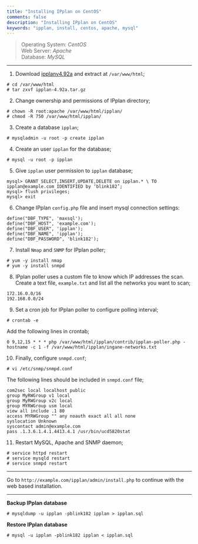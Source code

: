 ```yaml
---
title: "Installing IPplan on CentOS"
comments: false
description: "Installing IPplan on CentOS"
keywords: "ipplan, install, centos, apache, mysql"
---
```

> Operating System: _CentOS_  
> Web Server: _Apache_  
> Database: _MySQL_  

___

1. Download [ipplanv4.92a](http://iptrack.sourceforge.net/) and extract at `/var/www/html`;
```
# cd /var/www/html
# tar zxvf ipplan-4.92a.tar.gz
```

2. Change ownership and permissions of IPplan directory;
```
# chown -R root:apache /var/www/html/ipplan/
# chmod -R 750 /var/www/html/ipplan/
```

3. Create a database `ipplan`;
```
# mysqladmin -u root -p create ipplan
```

4. Create an user `ipplan` for the database;
```
# mysql -u root -p ipplan
```

5. Give `ipplan` user permission to `ipplan` database;
```
mysql> GRANT SELECT,INSERT,UPDATE,DELETE on ipplan.* \ TO ipplan@example.com IDENTIFIED by ‘blink182’;
mysql> flush privileges;
mysql> exit
```

6. Change IPplan `config.php` file and insert mysql connection settings:
```
define("DBF_TYPE", 'maxsql');
define("DBF_HOST", 'example.com');
define("DBF_USER", 'ipplan');
define("DBF_NAME", 'ipplan');
define("DBF_PASSWORD", 'blink182');
```

7. Install `Nmap` and `SNMP` for IPplan poller;
```
# yum -y install nmap
# yum -y install snmpd
```

8. IPplan poller uses a custom file to know which IP addresses the scan. Create a text file, `example.txt` and list all the networks you want to scan;
```
172.16.0.0/16
192.168.0.0/24
```

9. Set a cron job for IPplan poller to configure polling interval;
```
# crontab -e
```
Add the following lines in crontab;
```
0 9,12,15 * * * php /var/www/html/ipplan/contrib/ipplan-poller.php - hostname -c 1 -f /var/www/html/ipplan/ingane-networks.txt
```

10. Finally, configure `snmpd.conf`;
```
# vi /etc/snmp/snmpd.conf
```
The following lines should be included in `snmpd.conf` file;
```
com2sec local localhost public
group MyRWGroup v1 local
group MyRWGroup v2c local
group MYRWGroup usm local
view all include .1 80
access MYRWGroup "" any noauth exact all all none
syslocation Unknown
syscontact admin@example.com
pass .1.3.6.1.4.1.4413.4.1 /usr/bin/ucd5820stat
```

11. Restart MySQL, Apache and SNMP daemon;
```
# service httpd restart
# service mysqld restart
# service snmpd restart
```

___

Go to `http://example.com/ipplan/admin/install.php` to continue with the web based installation.

___


**Backup IPplan database**
```
# mysqldump -u ipplan -pblink182 ipplan > ipplan.sql
```

**Restore IPplan database**
```
# mysql -u ipplan -pblink182 ipplan < ipplan.sql
```
